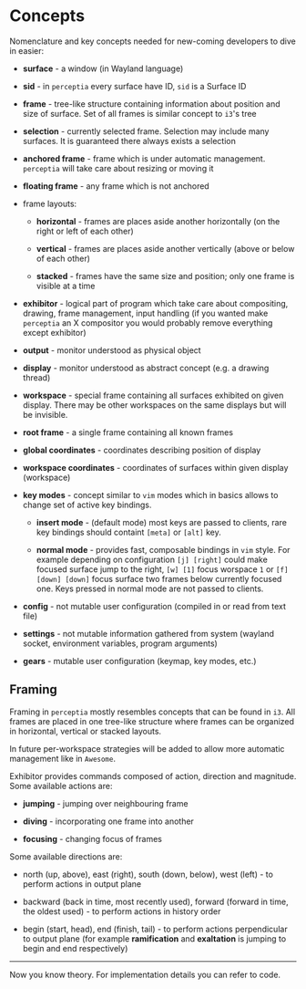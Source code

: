 Concepts
========

Nomenclature and key concepts needed for new-coming developers to dive in easier:

 * **surface** - a window (in Wayland language)

 * **sid** - in `perceptia` every surface have ID, `sid` is a Surface ID

 * **frame** - tree-like structure containing information about position and size of surface. Set of
   all frames is similar concept to `i3`'s tree

 * **selection** - currently selected frame. Selection may include many surfaces. It is guaranteed
   there always exists a selection

 * **anchored frame** - frame which is under automatic management. `perceptia` will take care about
   resizing or moving it

 * **floating frame** - any frame which is not anchored

 * frame layouts:

   - **horizontal** - frames are places aside another horizontally (on the right or left of each
     other)

   - **vertical** - frames are places aside another vertically (above or below of each other)

   - **stacked** - frames have the same size and position; only one frame is visible at a time

 * **exhibitor** - logical part of program which take care about compositing, drawing, frame
   management, input handling (if you wanted make `perceptia` an X compositor you would probably
   remove everything except exhibitor)

 * **output** - monitor understood as physical object

 * **display** - monitor understood as abstract concept (e.g. a drawing thread)

 * **workspace** - special frame containing all surfaces exhibited on given display. There may be
   other workspaces on the same displays but will be invisible.

 * **root frame** - a single frame containing all known frames

 * **global coordinates** - coordinates describing position of display

 * **workspace coordinates** - coordinates of surfaces within given display (workspace)

 * **key modes** - concept similar to `vim` modes which in basics allows to change set of active key
   bindings.

   - **insert mode** - (default mode) most keys are passed to clients, rare key bindings should
     containt `[meta]` or `[alt]` key.

   - **normal mode** - provides fast, composable bindings in `vim` style. For example depending on
     configuration `[j] [right]` could make focused surface jump to the right, `[w] [1]` focus
     worspace `1` or `[f] [down] [down]` focus surface two frames below currently focused one. Keys
     pressed in normal mode are not passed to clients.

 * **config** - not mutable user configuration (compiled in or read from text file)

 * **settings** - not mutable information gathered from system (wayland socket, environment
   variables, program arguments)

 * **gears** - mutable user configuration (keymap, key modes, etc.)

Framing
-------

Framing in `perceptia` mostly resembles concepts that can be found in `i3`. All frames are placed in
one tree-like structure where frames can be organized in horizontal, vertical or stacked layouts.

In future per-workspace strategies will be added to allow more automatic management like in
`Awesome`.

Exhibitor provides commands composed of action, direction and magnitude. Some available actions are:

 * **jumping** - jumping over neighbouring frame

 * **diving** - incorporating one frame into another

 * **focusing** - changing focus of frames

Some available directions are:

 * north (up, above), east (right), south (down, below), west (left) - to perform actions in
   output plane

 * backward (back in time, most recently used), forward (forward in time, the oldest used) - to
   perform actions in history order

 * begin (start,  head), end (finish, tail) - to perform actions perpendicular to output plane (for
   example **ramification** and **exaltation** is jumping to begin and end respectively)

---

Now you know theory. For implementation details you can refer to code.

